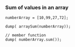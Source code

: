 ### Sum of values in an array
```luceescript+trycf
numberArray = [10,99,27,72];

dump( arraySum(numberArray));

// member function
dump( numberArray.sum());
```
